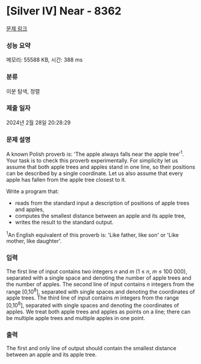 # [Silver IV] Near - 8362 

[문제 링크](https://www.acmicpc.net/problem/8362) 

### 성능 요약

메모리: 55588 KB, 시간: 388 ms

### 분류

이분 탐색, 정렬

### 제출 일자

2024년 2월 28일 20:28:29

### 문제 설명

<p>A known Polish proverb is: 'The apple always falls near the apple tree'<sup>1</sup>. Your task is to check this proverb experimentally. For simplicity let us assume that both apple trees and apples stand in one line, so their positions can be described by a single coordinate. Let us also assume that every apple has fallen from the apple tree closest to it.</p>

<p>Write a program that:</p>

<ul>
	<li>reads from the standard input a description of positions of apple trees and apples,</li>
	<li>computes the smallest distance between an apple and its apple tree,</li>
	<li>writes the result to the standard output.</li>
</ul>

<p><sup>1</sup>An English equivalent of this proverb is: 'Like father, like son' or 'Like mother, like daughter'.</p>

### 입력 

 <p>The first line of input contains two integers <em>n</em> and <em>m</em> (1 ≤ <em>n</em>, <em>m</em> ≤ 100 000), separated with a single space and denoting the number of apple trees and the number of apples. The second line of input contains <em>n</em> integers from the range [0,10<sup>8</sup>], separated with single spaces and denoting the coordinates of apple trees. The third line of input contains <em>m</em> integers from the range [0,10<sup>8</sup>], separated with single spaces and denoting the coordinates of apples. We treat both apple trees and apples as points on a line; there can be multiple apple trees and multiple apples in one point.</p>

### 출력 

 <p>The first and only line of output should contain the smallest distance between an apple and its apple tree.</p>

